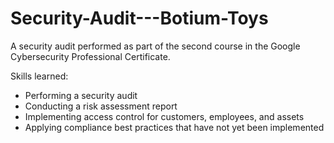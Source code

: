# Security-Audit---Botium-Toys

A security audit performed as part of the second course in the Google Cybersecurity Professional Certificate.

Skills learned:

* Performing a security audit
* Conducting a risk assessment report
* Implementing access control for customers, employees, and assets
* Applying compliance best practices that have not yet been implemented
